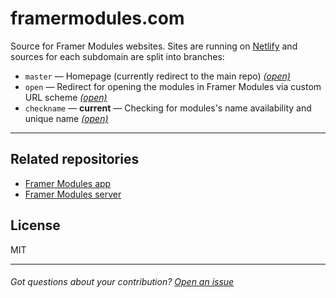 # framermodules.com
Source for Framer Modules websites. Sites are running on [Netlify](https://netlify.com)
and sources for each subdomain are split into branches:

- `master` — Homepage (currently redirect to the main repo)
                                        [*(open)*](https://www.framermodules.com)
- `open` — Redirect for opening the modules in Framer Modules via custom URL scheme
                                        [*(open)*](https://open.framermodules.com)
- `checkname` — **current** — Checking for modules's name availability and unique name
                                        [*(open)*](https://checkname.framermodules.com)

---

## Related repositories
- [Framer Modules app](https://github.com/kysely/framer-modules)
- [Framer Modules server](https://github.com/kysely/framer-modules-server)

## License
MIT

---
###### Got questions about your contribution? [Open an issue](https://github.com/kysely/framer-modules/issues)
